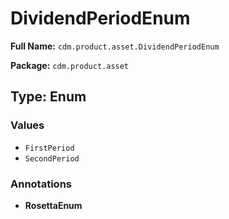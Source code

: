 # DividendPeriodEnum

**Full Name:** `cdm.product.asset.DividendPeriodEnum`

**Package:** `cdm.product.asset`

## Type: Enum

### Values

- `FirstPeriod`
- `SecondPeriod`
### Annotations

- **RosettaEnum**

